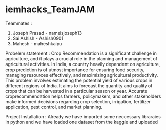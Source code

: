 # iemhacks_TeamJAM
Teammates :
1. Joseph Prasad - nameisjoseph13
2. Sai Ashish - Ashish0901
3. Mahesh - maheshkaipu

Probelem statement : 
        Crop Recommendation is a significant challenge in agriculture, and it plays a crucial role in the planning and management of agricultural activities. In India, a country heavily dependent on agriculture, crop prediction is of utmost importance for ensuring food security, managing resources effectively, and maximizing agricultural productivity. This problem involves estimating the potential yield of various crops in different regions of India. It aims to forecast the quantity and quality of crops that can be harvested in a particular season or year. Accurate croprecommendation helps farmers, policymakers, and other stakeholders make informed decisions regarding crop selection, irrigation, fertilizer application, pest control, and market planning.

Project Installation :
  Already we have imported some neccessary libraraies in python and we have loaded one dataset from the kaggle and uploaded
